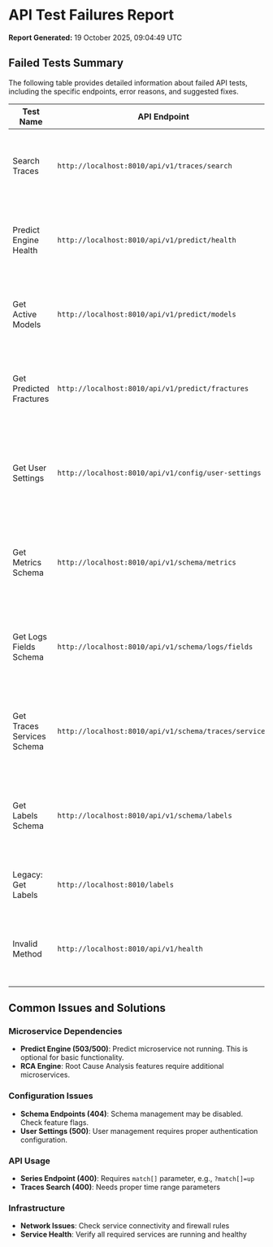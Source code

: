 # API Test Failures Report

**Report Generated:** 19 October 2025, 09:04:49 UTC

## Failed Tests Summary

The following table provides detailed information about failed API tests, including the specific endpoints, error reasons, and suggested fixes.

| Test Name | API Endpoint | Expected Status | Actual Status | Error Reason | Suggested Fix |
|-----------|--------------|-----------------|---------------|--------------|---------------|
| Search Traces | `http://localhost:8010/api/v1/traces/search` | 200 | 400 | Expected status 200, got 400 | Provide required query parameters (start/end or _time in query) |
| Predict Engine Health | `http://localhost:8010/api/v1/predict/health` | 200 | 503 | Expected status 200, got 503 | Predict engine unhealthy. Check predict microservice status and dependencies |
| Get Active Models | `http://localhost:8010/api/v1/predict/models` | 200 | 500 | Expected status 200, got 500 | Predict engine not running. Start predict microservice or disable predict tests |
| Get Predicted Fractures | `http://localhost:8010/api/v1/predict/fractures` | 200 | 500 | Expected status 200, got 500 | Predict engine not running. Start predict microservice or disable predict tests |
| Get User Settings | `http://localhost:8010/api/v1/config/user-settings` | 200 | 500 | Expected status 200, got 500 | User management not configured. Check authentication and user store configuration |
| Get Metrics Schema | `http://localhost:8010/api/v1/schema/metrics` | 200 | 404 | Expected status 200, got 404 | Schema endpoints may be disabled. Check feature flags or enable schema store |
| Get Logs Fields Schema | `http://localhost:8010/api/v1/schema/logs/fields` | 200 | 404 | Expected status 200, got 404 | Schema endpoints may be disabled. Check feature flags or enable schema store |
| Get Traces Services Schema | `http://localhost:8010/api/v1/schema/traces/services` | 200 | 404 | Expected status 200, got 404 | Schema endpoints may be disabled. Check feature flags or enable schema store |
| Get Labels Schema | `http://localhost:8010/api/v1/schema/labels` | 200 | 404 | Expected status 200, got 404 | Schema endpoints may be disabled. Check feature flags or enable schema store |
| Legacy: Get Labels | `http://localhost:8010/labels` | 200 | 400 | Expected status 200, got 400 | Check request format and required parameters |
| Invalid Method | `http://localhost:8010/api/v1/health` | 405 | 404 | Expected status 405, got 404 | Endpoint may not support DELETE. Check OpenAPI spec for allowed methods |

## Common Issues and Solutions

### Microservice Dependencies
- **Predict Engine (503/500)**: Predict microservice not running. This is optional for basic functionality.
- **RCA Engine**: Root Cause Analysis features require additional microservices.

### Configuration Issues
- **Schema Endpoints (404)**: Schema management may be disabled. Check feature flags.
- **User Settings (500)**: User management requires proper authentication configuration.

### API Usage
- **Series Endpoint (400)**: Requires `match[]` parameter, e.g., `?match[]=up`
- **Traces Search (400)**: Needs proper time range parameters

### Infrastructure
- **Network Issues**: Check service connectivity and firewall rules
- **Service Health**: Verify all required services are running and healthy

